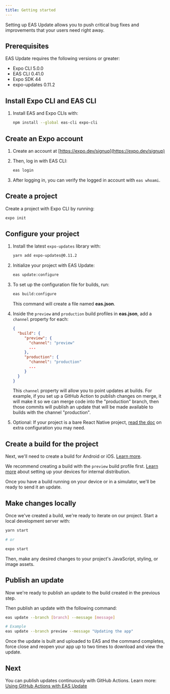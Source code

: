 ```yaml
---
title: Getting started
---
```


Setting up EAS Update allows you to push critical bug fixes and improvements that your users need right away.

## Prerequisites

EAS Update requires the following versions or greater:

- Expo CLI 5.0.0
- EAS CLI 0.41.0
- Expo SDK 44
- expo-updates 0.11.2

## Install Expo CLI and EAS CLI

1. Install EAS and Expo CLIs with:

   ```bash
   npm install --global eas-cli expo-cli
   ```

## Create an Expo account

1. Create an account at [https://expo.dev/signup](https://expo.dev/signup)
2. Then, log in with EAS CLI:

   ```bash
   eas login
   ```

3. After logging in, you can verify the logged in account with `eas whoami`.

## Create a project

Create a project with Expo CLI by running:

```bash
expo init
```

## Configure your project

1. Install the latest `expo-updates` library with:

   ```bash
   yarn add expo-updates@0.11.2
   ```

2. Initialize your project with EAS Update:

   ```bash
   eas update:configure
   ```

3. To set up the configuration file for builds, run:

   ```bash
   eas build:configure
   ```

   This command will create a file named **eas.json**.

4. Inside the `preview` and `production` build profiles in **eas.json**, add a `channel` property for each:

   ```json
   {
     "build": {
        "preview": {
          "channel": "preview"
          ...
        },
        "production": {
          "channel": "production"
          ...
        }
     }
   }
   ```

   This `channel` property will allow you to point updates at builds. For example, if you set up a GitHub Action to publish changes on merge, it will make it so we can merge code into the "production" branch, then those commits will publish an update that will be made available to builds with the channel "production".

5. Optional: If your project is a bare React Native project, [read the doc](/eas-update/bare-react-native) on extra configuration you may need.

## Create a build for the project

Next, we'll need to create a build for Android or iOS. [Learn more](/build/setup).

We recommend creating a build with the `preview` build profile first. [Learn more](/build/internal-distribution) about setting up your devices for internal distribution.

Once you have a build running on your device or in a simulator, we'll be ready to send it an update.

## Make changes locally

Once we've created a build, we're ready to iterate on our project. Start a local development server with:

```bash
yarn start

# or

expo start
```

Then, make any desired changes to your project's JavaScript, styling, or image assets.

## Publish an update

Now we're ready to publish an update to the build created in the previous step.

Then publish an update with the following command:

```bash
eas update --branch [branch] --message [message]

# Example
eas update --branch preview --message "Updating the app"
```

Once the update is built and uploaded to EAS and the command completes, force close and reopen your app up to two times to download and view the update.

## Next

You can publish updates continuously with GitHub Actions. Learn more: [Using GitHub Actions with EAS Update](/preview/eas-update/github-actions)
